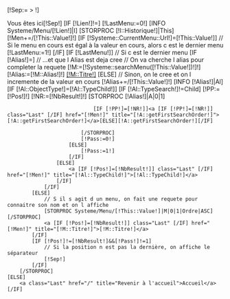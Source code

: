 [!Sep:= &gt; !]
<div class="Ariane">
	<span class="ArianeStart">Vous êtes ici</span>[!Sep!]
	[IF [!Lien!]!=]
		[!LastMenu:=0!]
		[INFO Systeme/Menu/[!Lien!]|I]
		[STORPROC [!I::Historique!]|This]
			[!Men+=/[!This::Value!]!]
			[IF [!Systeme::CurrentMenu::Url!]=[!This::Value!]]
				// Si le menu en cours est égal à la valeur en cours, alors c est le dernier menu
				[!LastMenu:=1!]
			[/IF]
			[IF [!LastMenu!]]
				// Si c est le dernier menu 
				[IF [!Alias!]=]
					// ...et que l Alias est deja cree
					// On va cherche l alias pour completer la requete
					[!M:=[!Systeme::searchMenu([!This::Value!])!]!]
					[!Alias:=[!M::Alias!]!]
					<a [IF [!Pos!]=[!NbResult!]] class="Last" [/IF] href="[!Men!]" title="[!M::Titre!]">[!M::Titre!]</a>
				[ELSE]
					// Sinon, on le cree et on l incremente de la valeur en cours
					[!Alias+=/[!This::Value!]!]
					[INFO [!Alias!]|Al]
					[IF [!Al::ObjectType!]=[!Al::TypeChild!]]
						[IF [!Al::TypeSearch!]!=Child]
							[!PP:=[!Pos!]!]
							[!NR:=[!NbResult!]!]
							[STORPROC [!Alias!]|A|0|1]
														
								[IF [!PP!]=[!NR!]]<a [IF [!PP!]=[!NR!]] class="Last" [/IF] href="[!Men!]" title="[!A::getFirstSearchOrder!]">[!A::getFirstSearchOrder!]</a>[ELSE][!A::getFirstSearchOrder!][/IF]

							[/STORPROC]
							[!Pass:=0!]
						[ELSE]
							[!Pass:=1!]
						[/IF]
					[ELSE]
						<a [IF [!Pos!]=[!NbResult!]] class="Last" [/IF] href="[!Men!]" title="[!Al::TypeChild!]">[!Al::TypeChild!]</a>
					[/IF]
				[/IF]
			[ELSE]
				// S il s agit d un menu, on fait une requete pour connaitre son nom et on l affiche
				[STORPROC Systeme/Menu/[!This::Value!]|M|0|1|Ordre|ASC][/STORPROC]
				<a [IF [!Pos!]=[!NbResult!]] class="Last" [/IF] href="[!Men!]" title="[!M::Titre!]">[!M::Titre!]</a>
			[/IF]
			[IF [!Pos!]!=[!NbResult!]&&[!Pass!]!=1]
				// Si la position n est pas la dernière, on affiche le séparateur
				[!Sep!]
			[/IF]
		[/STORPROC]
	[ELSE]
		<a class="Last" href="/" title="Revenir à l'accueil">Accueil</a>
	[/IF]
</div>